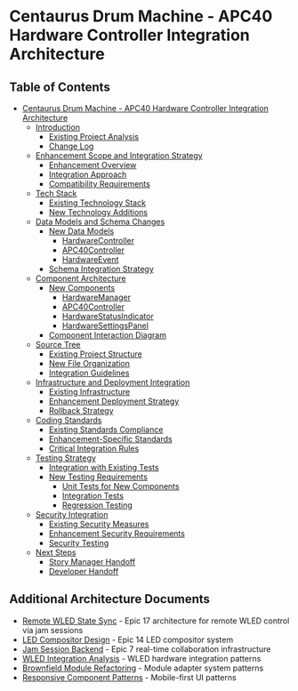 # Centaurus Drum Machine - APC40 Hardware Controller Integration Architecture

## Table of Contents

- [Centaurus Drum Machine - APC40 Hardware Controller Integration Architecture](#table-of-contents)
  - [Introduction](./introduction.md)
    - [Existing Project Analysis](./introduction.md#existing-project-analysis)
    - [Change Log](./introduction.md#change-log)
  - [Enhancement Scope and Integration Strategy](./enhancement-scope-and-integration-strategy.md)
    - [Enhancement Overview](./enhancement-scope-and-integration-strategy.md#enhancement-overview)
    - [Integration Approach](./enhancement-scope-and-integration-strategy.md#integration-approach)
    - [Compatibility Requirements](./enhancement-scope-and-integration-strategy.md#compatibility-requirements)
  - [Tech Stack](./tech-stack.md)
    - [Existing Technology Stack](./tech-stack.md#existing-technology-stack)
    - [New Technology Additions](./tech-stack.md#new-technology-additions)
  - [Data Models and Schema Changes](./data-models-and-schema-changes.md)
    - [New Data Models](./data-models-and-schema-changes.md#new-data-models)
      - [HardwareController](./data-models-and-schema-changes.md#hardwarecontroller)
      - [APC40Controller](./data-models-and-schema-changes.md#apc40controller)
      - [HardwareEvent](./data-models-and-schema-changes.md#hardwareevent)
    - [Schema Integration Strategy](./data-models-and-schema-changes.md#schema-integration-strategy)
  - [Component Architecture](./component-architecture.md)
    - [New Components](./component-architecture.md#new-components)
      - [HardwareManager](./component-architecture.md#hardwaremanager)
      - [APC40Controller](./component-architecture.md#apc40controller)
      - [HardwareStatusIndicator](./component-architecture.md#hardwarestatusindicator)
      - [HardwareSettingsPanel](./component-architecture.md#hardwaresettingspanel)
    - [Component Interaction Diagram](./component-architecture.md#component-interaction-diagram)
  - [Source Tree](./source-tree.md)
    - [Existing Project Structure](./source-tree.md#existing-project-structure)
    - [New File Organization](./source-tree.md#new-file-organization)
    - [Integration Guidelines](./source-tree.md#integration-guidelines)
  - [Infrastructure and Deployment Integration](./infrastructure-and-deployment-integration.md)
    - [Existing Infrastructure](./infrastructure-and-deployment-integration.md#existing-infrastructure)
    - [Enhancement Deployment Strategy](./infrastructure-and-deployment-integration.md#enhancement-deployment-strategy)
    - [Rollback Strategy](./infrastructure-and-deployment-integration.md#rollback-strategy)
  - [Coding Standards](./coding-standards.md)
    - [Existing Standards Compliance](./coding-standards.md#existing-standards-compliance)
    - [Enhancement-Specific Standards](./coding-standards.md#enhancement-specific-standards)
    - [Critical Integration Rules](./coding-standards.md#critical-integration-rules)
  - [Testing Strategy](./testing-strategy.md)
    - [Integration with Existing Tests](./testing-strategy.md#integration-with-existing-tests)
    - [New Testing Requirements](./testing-strategy.md#new-testing-requirements)
      - [Unit Tests for New Components](./testing-strategy.md#unit-tests-for-new-components)
      - [Integration Tests](./testing-strategy.md#integration-tests)
      - [Regression Testing](./testing-strategy.md#regression-testing)
  - [Security Integration](./security-integration.md)
    - [Existing Security Measures](./security-integration.md#existing-security-measures)
    - [Enhancement Security Requirements](./security-integration.md#enhancement-security-requirements)
    - [Security Testing](./security-integration.md#security-testing)
  - [Next Steps](./next-steps.md)
    - [Story Manager Handoff](./next-steps.md#story-manager-handoff)
    - [Developer Handoff](./next-steps.md#developer-handoff)

## Additional Architecture Documents

- [Remote WLED State Sync](./remote-wled-state-sync.md) - Epic 17 architecture for remote WLED control via jam sessions
- [LED Compositor Design](./led-compositor-design.md) - Epic 14 LED compositor system
- [Jam Session Backend](./jam-session-backend.md) - Epic 7 real-time collaboration infrastructure
- [WLED Integration Analysis](./wled-integration-analysis.md) - WLED hardware integration patterns
- [Brownfield Module Refactoring](./brownfield-module-refactoring.md) - Module adapter system patterns
- [Responsive Component Patterns](./responsive-component-patterns.md) - Mobile-first UI patterns
